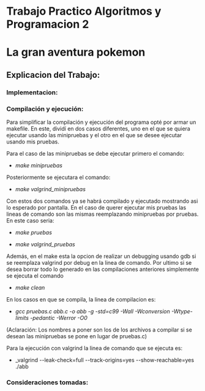 # Trabajo Practico Algoritmos y Programacion 2
# La gran aventura pokemon
## Explicacion del Trabajo:
### Implementacion:


### Compilación y ejecución:
Para simplificar la compilación y ejecución del programa opté por armar un makefile. En este, dividí en dos casos diferentes, uno en el que se quiera ejecutar usando las minipruebas y el otro en el que se desee ejecutar usando mis pruebas.

Para el caso de las minipruebas se debe ejecutar primero el comando:

- _make minipruebas_

Posteriormente se ejecutara el comando:

- _make valgrind_minipruebas_

Con estos dos comandos ya se habrá compilado y ejecutado mostrando asi lo esperado por pantalla. En el caso de querer ejecutar mis pruebas las lineas de comando son las mismas reemplazando minipruebas por pruebas. En este caso seria:

- _make pruebas_

- _make valgrind_pruebas_

Además, en el make esta la opcion de realizar un debugging usando gdb si se reemplaza valgrind por debug en la linea de comando. Por ultimo si se desea borrar todo lo generado en las compilaciones anteriores simplemente se ejecuta el comando

- _make clean_

En los casos en que se compila, la linea de compilacion es:

- _gcc pruebas.c abb.c -o abb -g -std=c99 -Wall -Wconversion -Wtype-limits -pedantic -Werror -O0_

(Aclaración: Los nombres a poner son los de los archivos a compilar si se desean las minipruebas se pone en lugar de pruebas.c)

Para la ejecución con valgrind la linea de comando que se ejecuta es:

- _valgrind --leak-check=full --track-origins=yes --show-reachable=yes ./abb

### Consideraciones tomadas:

